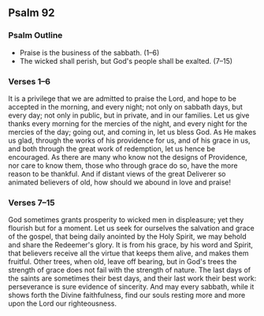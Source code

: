 ## Psalm 92

### Psalm Outline

- Praise is the business of the sabbath. (1–6)
- The wicked shall perish, but God's people shall be exalted. (7–15)

### Verses 1–6

It is a privilege that we are admitted to praise the Lord, and hope to be accepted in the morning, and every night; not only on sabbath days, but every day; not only in public, but in private, and in our families. Let us give thanks every morning for the mercies of the night, and every night for the mercies of the day; going out, and coming in, let us bless God. As He makes us glad, through the works of his providence for us, and of his grace in us, and both through the great work of redemption, let us hence be encouraged. As there are many who know not the designs of Providence, nor care to know them, those who through grace do so, have the more reason to be thankful. And if distant views of the great Deliverer so animated believers of old, how should we abound in love and praise!

### Verses 7–15

God sometimes grants prosperity to wicked men in displeasure; yet they flourish but for a moment. Let us seek for ourselves the salvation and grace of the gospel, that being daily anointed by the Holy Spirit, we may behold and share the Redeemer's glory. It is from his grace, by his word and Spirit, that believers receive all the virtue that keeps them alive, and makes them fruitful. Other trees, when old, leave off bearing, but in God's trees the strength of grace does not fail with the strength of nature. The last days of the saints are sometimes their best days, and their last work their best work: perseverance is sure evidence of sincerity. And may every sabbath, while it shows forth the Divine faithfulness, find our souls resting more and more upon the Lord our righteousness.

